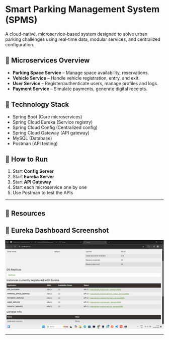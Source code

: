 # Smart Parking Management System (SPMS)

A cloud-native, microservice-based system designed to solve urban parking challenges using real-time data, modular services, and centralized configuration.

## 🧩 Microservices Overview

- **Parking Space Service** – Manage space availability, reservations.
- **Vehicle Service** – Handle vehicle registration, entry, and exit.
- **User Service** – Register/authenticate users, manage profiles and logs.
- **Payment Service** – Simulate payments, generate digital receipts.

## 🔧 Technology Stack

- Spring Boot (Core microservices)
- Spring Cloud Eureka (Service registry)
- Spring Cloud Config (Centralized config)
- Spring Cloud Gateway (API gateway)
- MySQL (Database)
- Postman (API testing)

## 🚀 How to Run

1. Start **Config Server**
2. Start **Eureka Server**
3. Start **API Gateway**
4. Start each microservice one by one
5. Use Postman to test the APIs

---

## 📁 Resources

## 📸 Eureka Dashboard Screenshot

![Eureka Dashboard](./doc/screenshots/eureka_dashboard.png)

---
